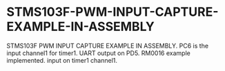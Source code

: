 # STMS103F-PWM-INPUT-CAPTURE-EXAMPLE-IN-ASSEMBLY
STMS103F PWM INPUT CAPTURE EXAMPLE IN ASSEMBLY. PC6 is the input channel1 for timer1. UART output on PD5. RM0016 example implemented. input on timer1 channel1.
